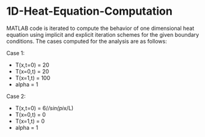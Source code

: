 # 1D-Heat-Equation-Computation
MATLAB code is iterated to compute the behavior of one dimensional heat equation using implicit and explicit iteration schemes for the given boundary conditions. The cases computed for the analysis are as follows:

Case 1:
- T(x,t=0) = 20
- T(x=0,t) = 20
- T(x=1,t) = 100
- alpha    = 1

Case 2: 
- T(x,t=0) = 6/*/sin(pi*x/L)
- T(x=0,t) = 0
- T(x=1,t) = 0
- alpha    = 1
